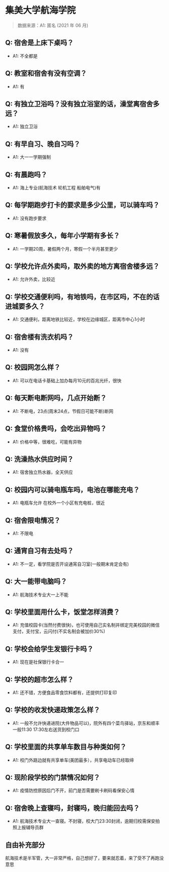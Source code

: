 # 集美大学航海学院

> 数据来源：A1: 匿名 (2021 年 06 月)

## Q: 宿舍是上床下桌吗？

- A1: 不全都是

## Q: 教室和宿舍有没有空调？

- A1: 有

## Q: 有独立卫浴吗？没有独立浴室的话，澡堂离宿舍多远？

- A1: 独立卫浴

## Q: 有早自习、晚自习吗？

- A1: 大一一学期强制

## Q: 有晨跑吗？

- A1: 海上专业(航海技术 轮机工程 船舶电气)有

## Q: 每学期跑步打卡的要求是多少公里，可以骑车吗？

- A1: 没有跑步要求

## Q: 寒暑假放多久，每年小学期有多长？

- A1: 一学期20周，暑假两个月，寒假一个半月甚至更少

## Q: 学校允许点外卖吗，取外卖的地方离宿舍楼多远？

- A1: 允许外卖，比较近

## Q: 学校交通便利吗，有地铁吗，在市区吗，不在的话进城要多久？

- A1: 交通便利，距离地铁比较近，学校在边缘城区，距离市中心1小时

## Q: 宿舍楼有洗衣机吗？

- A1: 没有

## Q: 校园网怎么样？

- A1: 可以在电话卡基础上加办每月10元的百兆光纤，很快

## Q: 每天断电断网吗，几点开始断？

- A1: 不断电，23点(周末24点，节假日可能不断)断网

## Q: 食堂价格贵吗，会吃出异物吗？

- A1: 价格中等，很难吃，可能有异物

## Q: 洗澡热水供应时间？

- A1: 宿舍独立热水器，全天供应

## Q: 校园内可以骑电瓶车吗，电池在哪能充电？

- A1: 电瓶车允许 在校外一个小区有充电桩，很近

## Q: 宿舍限电情况？

- A1: 不限电

## Q: 通宵自习有去处吗？

- A1: 不一定，看学院是否开设通宵自习室(一般期末肯定会有)

## Q: 大一能带电脑吗？

- A1: 航海技术专业大一上不能

## Q: 学校里面用什么卡，饭堂怎样消费？

- A1: 充值校园卡(当然付费很快)，也可使用自己实名制并绑定完美校园的微信支付，支付宝，云闪付(不实名制会被加价30%)

## Q: 学校会给学生发银行卡吗？

- A1: 现在是社保银行卡合一

## Q: 学校的超市怎么样？

- A1: 还不错，方便食品零食饮料都有，还提供打印复印

## Q: 学校的收发快递政策怎么样？

- A1: 一般不允许快递进院(大件物品可以)，院外有四个菜鸟驿站，京东和顺丰一般11:30 17:30左右送货到校门口

## Q: 学校里面的共享单车数目与种类如何？

- A1: 校门外路边就有共享单车(美团最多），共享电动车已经取缔

## Q: 现阶段学校的门禁情况如何？

- A1: 疫情防控原因后门不开，前门是否需要刷卡刷码看保安心情

## Q: 宿舍晚上查寝吗，封寝吗，晚归能回去吗？

- A1: 航海技术专业大一查寝。不封寝，校大门23:30封闭，逾期归校需保安拍照上报辅导员群

## 自由补充部分

航海技术是半军管，大一非常严格，自己想好了，要来就忍着，来了受不了再跑没意思